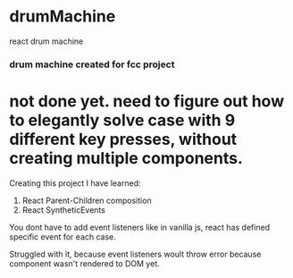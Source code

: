 # drumMachine
react drum machine

### drum machine created for fcc project

not done yet. need to figure out how to elegantly solve case with 9 different key presses, without creating multiple components.
===

Creating this project I have learned:
1. React Parent-Children composition
2. React SyntheticEvents

You dont have to add event listeners like in vanilla js, react has defined specific event for each case.

Struggled with it, because event listeners woult throw error because component wasn't rendered to DOM yet.

